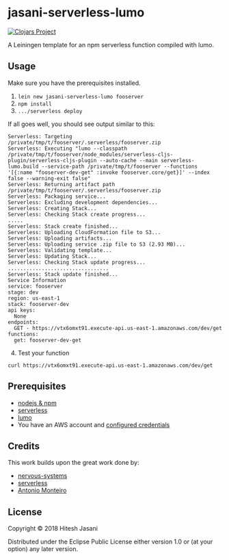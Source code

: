 # jasani-serverless-lumo

[![Clojars Project](https://img.shields.io/clojars/v/jasani-serverless-lumo/lein-template.svg)](https://clojars.org/jasani-serverless-lumo/lein-template)

A Leiningen template for an npm serverless function compiled with lumo.

## Usage

Make sure you have the prerequisites installed.

1. `lein new jasani-serverless-lumo fooserver`
2. `npm install`
3. `.../serverless deploy`

If all goes well, you should see output similar to this:

```
Serverless: Targeting /private/tmp/t/fooserver/.serverless/fooserver.zip
Serverless: Executing "lumo --classpath /private/tmp/t/fooserver/node_modules/serverless-cljs-plugin/serverless-cljs-plugin --auto-cache --main serverless-lumo.build --service-path /private/tmp/t/fooserver --functions '[{:name "fooserver-dev-get" :invoke fooserver.core/get}]' --index false --warning-exit false"
Serverless: Returning artifact path /private/tmp/t/fooserver/.serverless/fooserver.zip
Serverless: Packaging service...
Serverless: Excluding development dependencies...
Serverless: Creating Stack...
Serverless: Checking Stack create progress...
.....
Serverless: Stack create finished...
Serverless: Uploading CloudFormation file to S3...
Serverless: Uploading artifacts...
Serverless: Uploading service .zip file to S3 (2.93 MB)...
Serverless: Validating template...
Serverless: Updating Stack...
Serverless: Checking Stack update progress...
.................................
Serverless: Stack update finished...
Service Information
service: fooserver
stage: dev
region: us-east-1
stack: fooserver-dev
api keys:
  None
endpoints:
  GET - https://vtx6omxt91.execute-api.us-east-1.amazonaws.com/dev/get
functions:
  get: fooserver-dev-get
```

4. Test your function

```
curl https://vtx6omxt91.execute-api.us-east-1.amazonaws.com/dev/get
```


## Prerequisites

* [nodejs & npm](https://nodejs.org/en/)
* [serverless](https://serverless.com/)
* [lumo](https://github.com/anmonteiro/lumo)
* You have an AWS account and [configured credentials](https://docs.aws.amazon.com/cli/latest/userguide/cli-config-files.html)

## Credits

This work builds upon the great work done by:

* [nervous-systems](https://github.com/nervous-systems/serverless-cljs-plugin)
* [serverless](https://serverless.com/)
* [Antonio Monteiro](https://github.com/anmonteiro/lumo)

## License

Copyright © 2018 Hitesh Jasani

Distributed under the Eclipse Public License either version 1.0 or (at
your option) any later version.

